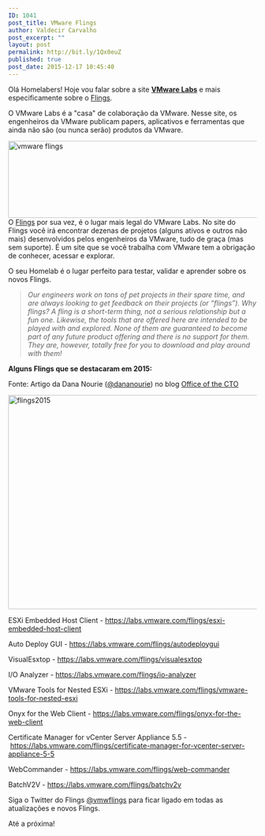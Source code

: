 ```yaml
---
ID: 1041
post_title: VMware Flings
author: Valdecir Carvalho
post_excerpt: ""
layout: post
permalink: http://bit.ly/1Qx0euZ
published: true
post_date: 2015-12-17 10:45:40
---
```

Olá Homelabers! Hoje vou falar sobre a site <strong><a href="https://labs.vmware.com/" target="_blank">VMware Labs</a></strong> e mais especificamente sobre o <a href="https://labs.vmware.com/flings" target="_blank">Flings</a>.

O VMware Labs é a "casa" de colaboração da VMware. Nesse site, os engenheiros da VMware publicam papers, aplicativos e ferramentas que ainda não são (ou nunca serão) produtos da VMware.

<img class="aligncenter size-full wp-image-1061" src="http://homelaber.com.br/site/wp-content/uploads/2015/12/flings-e1450300680900.png" alt="vmware flings" width="800" height="156" />

<!--more-->O <a href="https://labs.vmware.com/flings" target="_blank">Flings</a> por sua vez, é o lugar mais legal do VMware Labs. No site do Flings você irá encontrar dezenas de projetos (alguns ativos e outros não mais) desenvolvidos pelos engenheiros da VMware, tudo de graça (mas sem suporte). É um site que se você trabalha com VMware tem a obrigação de conhecer, acessar e explorar.

O seu Homelab é o lugar perfeito para testar, validar e aprender sobre os novos Flings.

<blockquote><em>Our engineers work on tons of pet projects in their spare time, and are always looking to get feedback on their projects (or “flings”). Why flings? A fling is a short-term thing, not a serious relationship but a fun one. Likewise, the tools that are offered here are intended to be played with and explored. None of them are guaranteed to become part of any future product offering and there is no support for them. They are, however, totally free for you to download and play around with them!</em></blockquote>

<strong>Alguns Flings que se destacaram em 2015:</strong>

Fonte: Artigo da Dana Nourie (<a href="https://twitter.com/DanaNourie" target="_blank">@dananourie</a>) no blog <a href="https://blogs.vmware.com/cto/2015-flings-in-review/" target="_blank">Office of the CTO</a>

<img class="aligncenter size-full wp-image-1060" src="http://homelaber.com.br/site/wp-content/uploads/2015/12/flings2015.png" alt="flings2015" width="685" height="434" />

ESXi Embedded Host Client - <a href="https://labs.vmware.com/flings/esxi-embedded-host-client" target="_blank">https://labs.vmware.com/flings/esxi-embedded-host-client</a>

Auto Deploy GUI - <a href="https://labs.vmware.com/flings/autodeploygui" target="_blank">https://labs.vmware.com/flings/autodeploygui</a>

VisualEsxtop - <a href="https://labs.vmware.com/flings/visualesxtop" target="_blank">https://labs.vmware.com/flings/visualesxtop</a>

I/O Analyzer - <a href="https://labs.vmware.com/flings/io-analyzer" target="_blank">https://labs.vmware.com/flings/io-analyzer</a>

VMware Tools for Nested ESXi - <a href="https://labs.vmware.com/flings/vmware-tools-for-nested-esxi" target="_blank">https://labs.vmware.com/flings/vmware-tools-for-nested-esxi</a>

Onyx for the Web Client - <a href="https://labs.vmware.com/flings/onyx-for-the-web-client" target="_blank">https://labs.vmware.com/flings/onyx-for-the-web-client</a>

Certificate Manager for vCenter Server Appliance 5.5 - <a href="https://labs.vmware.com/flings/certificate-manager-for-vcenter-server-appliance-5-5" target="_blank">https://labs.vmware.com/flings/certificate-manager-for-vcenter-server-appliance-5-5</a>

WebCommander - <a href="https://labs.vmware.com/flings/web-commander" target="_blank">https://labs.vmware.com/flings/web-commander</a>

BatchV2V - <a href="https://labs.vmware.com/flings/batchv2v" target="_blank">https://labs.vmware.com/flings/batchv2v</a>

Siga o Twitter do Flings <a href="https://twitter.com/vmwflings" target="_blank">@vmwflings</a> para ficar ligado em todas as atualizações e novos Flings.

Até a próxima!